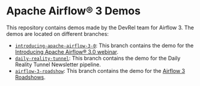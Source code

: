 # Apache Airflow® 3 Demos

This repository contains demos made by the DevRel team for Airflow 3. The demos are located on different branches:

- [`introducing-apache-airflow-3-0`](https://github.com/astronomer/airflow-3-demos/tree/introducing-apache-airflow-3-0): This branch contains the demo for the [Introducing Apache Airflow® 3.0 webinar](https://www.astronomer.io/events/webinars/introducing-apache-airflow-3-0-video/).
- [`daily-reality-tunnel`](https://github.com/astronomer/airflow-3-demos/tree/daily-reality-tunnel): This branch contains the demo for the Daily Reality Tunnel Newsletter pipeline.
- [`airflow-3-roadshow`](https://github.com/astronomer/airflow-3-demos/tree/airflow-3-roadshow): This branch contains the demo for the [Airflow 3 Roadshows](https://www.astronomer.io/events/roadshow).
